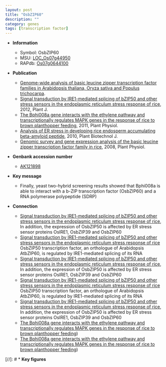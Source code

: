 ```yaml
---
layout: post
title: "OsbZIP60"
description: ""
category: genes
tags: [transcription factor]
---
```


* **Information**  
    + Symbol: OsbZIP60  
    + MSU: [LOC_Os07g44950](http://rice.plantbiology.msu.edu/cgi-bin/ORF_infopage.cgi?orf=LOC_Os07g44950)  
    + RAPdb: [Os07g0644100](http://rapdb.dna.affrc.go.jp/viewer/gbrowse_details/irgsp1?name=Os07g0644100)  

* **Publication**  
    + [Genome-wide analysis of basic leucine zipper transcription factor families in Arabidopsis thaliana, Oryza sativa and Populus trichocarpa](English+Edition).
    + [Signal transduction by IRE1-mediated splicing of bZIP50 and other stress sensors in the endoplasmic reticulum stress response of rice](http://www.ncbi.nlm.nih.gov/pubmed?term=Signal+transduction+by+IRE1-mediated+splicing+of+bZIP50+and+other+stress+sensors+in+the+endoplasmic+reticulum+stress+response+of+rice%5BTitle%5D), 2012, Plant J.
    + [The Bphi008a gene interacts with the ethylene pathway and transcriptionally regulates MAPK genes in the response of rice to brown planthopper feeding](http://www.ncbi.nlm.nih.gov/pubmed?term=The+Bphi008a+gene+interacts+with+the+ethylene+pathway+and+transcriptionally+regulates+MAPK+genes+in+the+response+of+rice+to+brown+planthopper+feeding%5BTitle%5D), 2011, Plant Physiol.
    + [Analysis of ER stress in developing rice endosperm accumulating beta-amyloid peptide](http://www.ncbi.nlm.nih.gov/pubmed?term=Analysis+of+ER+stress+in+developing+rice+endosperm+accumulating+beta-amyloid+peptide%5BTitle%5D), 2010, Plant Biotechnol J.
    + [Genomic survey and gene expression analysis of the basic leucine zipper transcription factor family in rice](http://www.ncbi.nlm.nih.gov/pubmed?term=Genomic+survey+and+gene+expression+analysis+of+the+basic+leucine+zipper+transcription+factor+family+in+rice%5BTitle%5D), 2008, Plant Physiol.

* **Genbank accession number**  
    + [AK121898](http://www.ncbi.nlm.nih.gov/nuccore/AK121898)

* **Key message**  
    + Finally, yeast two-hybrid screening results showed that Bphi008a is able to interact with a b-ZIP transcription factor (OsbZIP60) and a RNA polymerase polypeptide (SDRP)

* **Connection**  
    + [Signal transduction by IRE1-mediated splicing of bZIP50 and other stress sensors in the endoplasmic reticulum stress response of rice](http://www.ncbi.nlm.nih.gov/pubmed?term=Signal+transduction+by+IRE1-mediated+splicing+of+bZIP50+and+other+stress+sensors+in+the+endoplasmic+reticulum+stress+response+of+rice%5BTitle%5D), In addition, the expression of OsbZIP50 is affected by ER stress sensor proteins OsIRE1, OsbZIP39 and OsbZIP60
    + [Signal transduction by IRE1-mediated splicing of bZIP50 and other stress sensors in the endoplasmic reticulum stress response of rice](rice) OsbZIP50 transcription factor, an orthologue of Arabidopsis AtbZIP60, is regulated by IRE1-mediated splicing of its RNA
    + [Signal transduction by IRE1-mediated splicing of bZIP50 and other stress sensors in the endoplasmic reticulum stress response of rice](http://www.ncbi.nlm.nih.gov/pubmed?term=Signal+transduction+by+IRE1-mediated+splicing+of+bZIP50+and+other+stress+sensors+in+the+endoplasmic+reticulum+stress+response+of+rice%5BTitle%5D), In addition, the expression of OsbZIP50 is affected by ER stress sensor proteins OsIRE1, OsbZIP39 and OsbZIP60
    + [Signal transduction by IRE1-mediated splicing of bZIP50 and other stress sensors in the endoplasmic reticulum stress response of rice](rice) OsbZIP50 transcription factor, an orthologue of Arabidopsis AtbZIP60, is regulated by IRE1-mediated splicing of its RNA
    + [Signal transduction by IRE1-mediated splicing of bZIP50 and other stress sensors in the endoplasmic reticulum stress response of rice](http://www.ncbi.nlm.nih.gov/pubmed?term=Signal+transduction+by+IRE1-mediated+splicing+of+bZIP50+and+other+stress+sensors+in+the+endoplasmic+reticulum+stress+response+of+rice%5BTitle%5D), In addition, the expression of OsbZIP50 is affected by ER stress sensor proteins OsIRE1, OsbZIP39 and OsbZIP60
    + [The Bphi008a gene interacts with the ethylene pathway and transcriptionally regulates MAPK genes in the response of rice to brown planthopper feeding](SDRP))
    + [The Bphi008a gene interacts with the ethylene pathway and transcriptionally regulates MAPK genes in the response of rice to brown planthopper feeding](SDRP))

[//]: # * **Key figures**  


